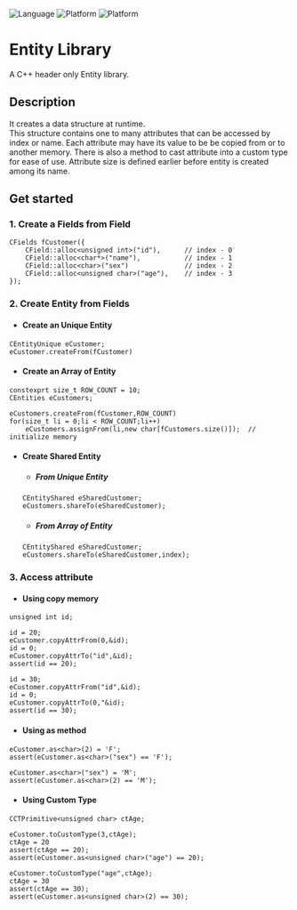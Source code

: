 ![Language](https://img.shields.io/badge/language-c++-red.svg)
![Platform](https://img.shields.io/badge/compiler-g++-lightgrey.svg)
![Platform](https://img.shields.io/badge/build-make-yellow.svg)

# Entity Library
A C++ header only Entity library.

## Description
It creates a data structure at runtime.\
This structure contains one to many attributes that can be accessed by index or name.
Each attribute may have its value to be be copied from or to another memory.
There is also a method to cast attribute into a custom type for ease of use.
Attribute size is defined earlier before entity is created among its name.

## Get started
### 1. Create a Fields from Field
```
CFields fCustomer({
    CField::alloc<unsigned int>("id"),      // index - 0
    CField::alloc<char*>("name"),           // index - 1
    CField::alloc<char>("sex")              // index - 2
    CField::alloc<unsigned char>("age"),    // index - 3
});
```
### 2. Create Entity from Fields

- #### Create an Unique Entity
```
CEntityUnique eCustomer;
eCustomer.createFrom(fCustomer)
```

- #### Create an Array of Entity 
```
constexprt size_t ROW_COUNT = 10;
CEntities eCustomers;

eCustomers.createFrom(fCustomer,ROW_COUNT)
for(size_t li = 0;li < ROW_COUNT;li++)
    eCustomers.assignFrom(li,new char[fCustomers.size()]);  // initialize memory
```

- #### Create Shared Entity
     - ##### From Unique Entity
     ```
     CEntityShared eSharedCustomer;
     eCustomers.shareTo(eSharedCustomer);
     ```
     - ##### From Array of Entity
     ```
     CEntityShared eSharedCustomer;
     eCustomers.shareTo(eSharedCustomer,index);
     ```


### 3. Access attribute
- #### Using copy memory
```
unsigned int id;

id = 20;
eCustomer.copyAttrFrom(0,&id);
id = 0;
eCustomer.copyAttrTo("id",&id);
assert(id == 20);

id = 30;
eCustomer.copyAttrFrom("id",&id);
id = 0;
eCustomer.copyAttrTo(0,"&id);
assert(id == 30);

```
- #### Using as method 
```
eCustomer.as<char>(2) = 'F';
assert(eCustomer.as<char>("sex") == 'F');

eCustomer.as<char>("sex") = 'M';
assert(eCustomer.as<char>(2) == 'M');

```
- #### Using Custom Type
```
CCTPrimitive<unsigned char> ctAge;

eCustomer.toCustomType(3,ctAge);
ctAge = 20
assert(ctAge == 20);
assert(eCustomer.as<unsigned char>("age") == 20);

eCustomer.toCustomType("age",ctAge);
ctAge = 30
assert(ctAge == 30);
assert(eCustomer.as<unsigned char>(2) == 30);
```

